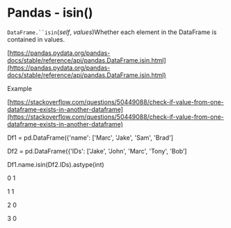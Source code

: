 # Pandas - isin()

`DataFrame.``isin`(_self_, _values_)Whether each element in the DataFrame is contained in values.

[https://pandas.pydata.org/pandas-docs/stable/reference/api/pandas.DataFrame.isin.html](https://pandas.pydata.org/pandas-docs/stable/reference/api/pandas.DataFrame.isin.html)

Example

[https://stackoverflow.com/questions/50449088/check-if-value-from-one-dataframe-exists-in-another-dataframe](https://stackoverflow.com/questions/50449088/check-if-value-from-one-dataframe-exists-in-another-dataframe)

Df1 = pd.DataFrame({'name': \['Marc', 'Jake', 'Sam', 'Brad']

Df2 = pd.DataFrame({'IDs': \['Jake', 'John', 'Marc', 'Tony', 'Bob’]

Df1.name.isin(Df2.IDs).astype(int)

0 1

1 1

2 0

3 0
